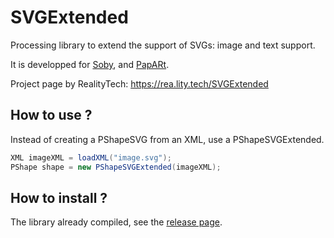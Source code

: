 # SVGExtended

Processing library to extend the support of SVGs: image and text support.

It is developped for [Soby](https://github.com/poqudrof/Soby), and [PapARt](https://github.com/poqudrof/PapARt). 

Project page by RealityTech: https://rea.lity.tech/SVGExtended

## How to use ? 

Instead of creating a PShapeSVG from an XML, use a PShapeSVGExtended. 

``` java
XML imageXML = loadXML("image.svg");
PShape shape = new PShapeSVGExtended(imageXML);
```

## How to install ? 

The library already compiled, see the [release page](https://github.com/poqudrof/SVGExtended/releases).
